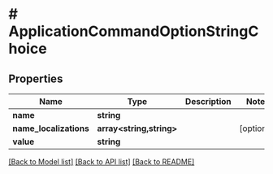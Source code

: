 # # ApplicationCommandOptionStringChoice

## Properties

Name | Type | Description | Notes
------------ | ------------- | ------------- | -------------
**name** | **string** |  |
**name_localizations** | **array<string,string>** |  | [optional]
**value** | **string** |  |

[[Back to Model list]](../../README.md#models) [[Back to API list]](../../README.md#endpoints) [[Back to README]](../../README.md)
